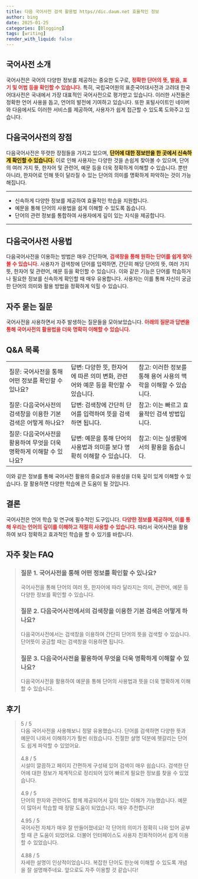 ```yaml
---
title: 다음 국어사전 검색 활용법 https//dic.daum.net 효율적인 정보
author: bing
date: 2025-01-25
categories: [Blogging]
tags: [writing]
render_with_liquid: false
---
```



<h2 id='국어사전_소개'>국어사전 소개</h2>

<p>국어사전은 국어의 다양한 정보를 제공하는 중요한 도구로, <b><span style="color: #ee2323;">정확한 단어의 뜻, 발음, 표기 및 어법 등을 확인할 수 있습니다.</span></b> 특히, 국립국어원의 표준국어대사전과 고려대 한국어대사전은 국내에서 가장 대표적인 국어사전으로 평가받고 있습니다. 이러한 사전들은 정확한 언어 사용을 돕고, 언어의 발전에 기여하고 있습니다. 또한 포털사이트인 네이버와 다음에서도 이러한 서비스를 제공하여, 사용자가 쉽게 접근할 수 있도록 도와주고 있습니다.</p>

<h2 id='다음국어사전의_장점'>다음국어사전의 장점</h2>

<p>다음국어사전은 뚜렷한 장점들을 가지고 있으며, <b><span style="background-color: #ffe066;">단어에 대한 정보만을 한 곳에서 신속하게 확인할 수 있습니다.</span></b> 이로 인해 사용자는 다양한 것을 손쉽게 찾아볼 수 있으며, 단어의 여러 가지 뜻, 한자어 및 관련어, 예문 등을 더욱 정확하게 이해할 수 있습니다. 뿐만 아니라, 한자어로 인해 뜻이 달라질 수 있는 단어의 의미를 명확하게 파악하는 것이 가능해집니다.</p>

<hr />

<ul>
    <li>신속하게 다양한 정보를 제공하여 효율적인 학습을 지원합니다.</li>
    <li>예문을 통해 단어의 사용법을 쉽게 이해할 수 있도록 돕습니다.</li>
    <li>단어의 관련 정보를 통합하여 사용자에게 깊이 있는 지식을 제공합니다.</li>
</ul>

<hr />

<h2 id='다음국어사전_사용법'>다음국어사전 사용법</h2>

<p>다음국어사전을 이용하는 방법은 매우 간단하며, <b><span style="color: #ee2323;">검색창을 통해 원하는 단어를 쉽게 찾아볼 수 있습니다.</span></b> 사용자가 검색창에 단어를 입력하면, 간단히 해당 단어의 뜻, 여러 가지 뜻, 한자어 및 관련어, 예문 등을 확인할 수 있습니다. 이와 같은 기능은 단어를 학습하거나 필요한 정보를 신속하게 확인할 때 매우 유용합니다. 사용자는 이를 통해 자신이 궁금한 단어의 의미와 활용 방법을 정확하게 익힐 수 있습니다.</p>

<h2 id='자주_묻는_질문'>자주 묻는 질문</h2>

<p>국어사전을 사용하면서 자주 발생하는 질문들을 모아보았습니다. <b><span style="color: #ee2323;">아래의 질문과 답변을 통해 국어사전의 활용법을 더욱 명확히 이해할 수 있습니다.</span></b></p>

<h2 id='QNA_목록'>Q&A 목록</h2>

<table>
    <tr>
        <td>질문: 국어사전을 통해 어떤 정보를 확인할 수 있나요?</td>
        <td>답변: 다양한 뜻, 한자어에 따른 의미 변화, 관련어와 예문 등을 확인할 수 있습니다.</td>
        <td>참고: 이러한 정보를 통해 용어 사용의 맥락을 이해할 수 있습니다.</td>
    </tr>
    <tr>
        <td>질문: 다음국어사전의 검색창을 이용한 기본 검색은 어떻게 하나요?</td>
        <td>답변: 검색창에 간단히 단어를 입력하여 뜻을 검색하면 됩니다.</td>
        <td>참고: 이는 빠르고 효율적인 검색 방법입니다.</td>
    </tr>
    <tr>
        <td>질문: 다음국어사전을 활용하여 무엇을 더욱 명확하게 이해할 수 있나요?</td>
        <td>답변: 예문을 통해 단어의 사용법과 의미를 보다 명확히 이해할 수 있습니다.</td>
        <td>참고: 이는 실생활에서의 활용을 돕습니다.</td>
    </tr>
</table>

<p>이와 같은 정보를 통해 국어사전 활용의 중요성과 유용성을 더욱 깊이 있게 이해할 수 있습니다. 잘 활용하면 다양한 학습에 큰 도움이 될 것입니다.</p>

<h2 id='결론'>결론</h2>

<p>국어사전은 언어 학습 및 연구에 필수적인 도구입니다. <b><span style="color: #ee2323;">다양한 정보를 제공하며, 이를 통해 우리는 언어의 깊이를 이해하고 적절히 사용할 수 있습니다.</span></b> 따라서 국어사전을 활용하여 보다 정확하고 효과적인 학습을 할 수 있기를 바랍니다.</p>


<h2 id='자주_찾는_FAQ'>자주 찾는 FAQ</h2>
<div itemscope="" itemtype="https://schema.org/FAQPage"> 
<blockquote> 
<div itemscope="" itemprop="mainEntity" itemtype="https://schema.org/Question"> 
<h3 itemprop="name">질문 1. 국어사전을 통해 어떤 정보를 확인할 수 있나요?</h3> 
<div itemscope="" itemprop="acceptedAnswer" itemtype="https://schema.org/Answer"> 
<span itemprop="text"> 
<p>국어사전을 통해 단어의 여러 뜻, 한자어에 따라 달라지는 의미, 관련어, 예문 등 다양한 정보를 확인할 수 있습니다.</p> 
</span> 
</div> 
</div> 
<div itemscope="" itemprop="mainEntity" itemtype="https://schema.org/Question"> 
<h3 itemprop="name">질문 2. 다음국어사전에서의 검색창을 이용한 기본 검색은 어떻게 하나요?</h3> 
<div itemscope="" itemprop="acceptedAnswer" itemtype="https://schema.org/Answer"> 
<span itemprop="text"> 
<p>다음국어사전에서는 검색창을 이용하여 간단히 단어의 뜻을 검색할 수 있습니다. 단어뜻이 궁금할 때는 검색창을 이용하면 됩니다.</p> 
</span> 
</div> 
</div> 
<div itemscope="" itemprop="mainEntity" itemtype="https://schema.org/Question"> 
<h3 itemprop="name">질문 3. 다음국어사전을 활용하여 무엇을 더욱 명확하게 이해할 수 있나요?</h3> 
<div itemscope="" itemprop="acceptedAnswer" itemtype="https://schema.org/Answer"> 
<span itemprop="text"> 
<p>다음국어사전을 활용하여 예문을 통해 단어의 사용법과 뜻을 더욱 명확하게 이해할 수 있습니다.</p> 
</span> 
</div> 
</div> 
</blockquote> 
</div>
<h2 id='후기'>후기</h2>
<div itemscope itemtype="https://schema.org/Product">
  <blockquote>
  <div itemprop="review" itemscope itemtype="https://schema.org/Review">
      <div itemprop="reviewRating" itemscope itemtype="https://schema.org/Rating"> <span itemprop="ratingValue">5</span> / <span itemprop="bestRating">5</span> </div>
      <span itemprop="reviewBody">다음 국어사전을 사용해보니 정말 유용했습니다. 단어를 검색하면 다양한 뜻과 예문이 나와서 이해하기가 훨씬 쉬웠습니다. 친절한 설명 덕분에 헷갈리는 단어도 쉽게 파악할 수 있었어요.</span>
  </div>
  <br>
  <div itemprop="review" itemscope itemtype="https://schema.org/Review">
      <div itemprop="reviewRating" itemscope itemtype="https://schema.org/Rating"> <span itemprop="ratingValue">4.8</span> / <span itemprop="bestRating">5</span> </div>
      <span itemprop="reviewBody">시설이 깔끔하고 페이지 간편하게 구성돼 있어 검색이 매우 쉽습니다. 검색한 단어에 대한 정보가 체계적으로 정리되어 있어 빠르게 필요한 정보를 찾을 수 있었습니다.</span>
  </div>
  <br>
  <div itemprop="review" itemscope itemtype="https://schema.org/Review">
      <div itemprop="reviewRating" itemscope itemtype="https://schema.org/Rating"> <span itemprop="ratingValue">4.9</span> / <span itemprop="bestRating">5</span> </div>
      <span itemprop="reviewBody">단어의 한자와 관련어도 함께 제공되어서 깊이 있는 이해가 가능했습니다. 예문이 많아서 학습할 때 정말 도움이 되었습니다. 매우 추천합니다!</span>
  </div>
  <br>
  <div itemprop="review" itemscope itemtype="https://schema.org/Review">
      <div itemprop="reviewRating" itemscope itemtype="https://schema.org/Rating"> <span itemprop="ratingValue">4.95</span> / <span itemprop="bestRating">5</span> </div>
      <span itemprop="reviewBody">국어사전 자체가 매우 잘 만들어졌네요! 각 단어의 의미가 정확히 나와 있어 공부할 때 큰 도움이 되었어요. 더불어 인터페이스도 사용자 친화적이어서 쉽게 이용할 수 있었습니다.</span>
  </div>
  <br>
  <div itemprop="review" itemscope itemtype="https://schema.org/Review">
      <div itemprop="reviewRating" itemscope itemtype="https://schema.org/Rating"> <span itemprop="ratingValue">4.88</span> / <span itemprop="bestRating">5</span> </div>
      <span itemprop="reviewBody">자세한 설명이 인상적이었습니다. 복잡한 단어도 한눈에 이해할 수 있도록 개념을 잘 설명해주네요. 앞으로도 자주 이용할 것 같습니다!</span>
  </div>
  </blockquote>
</div>
